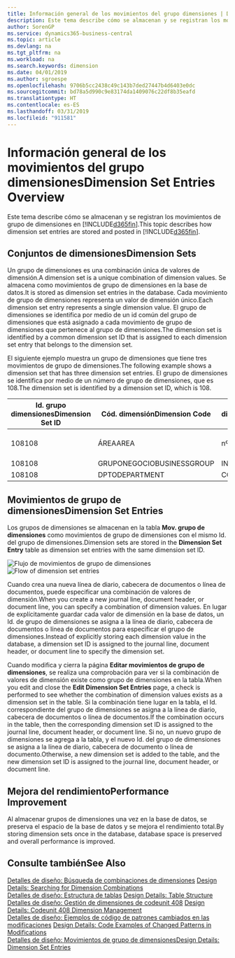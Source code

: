 ```yaml
---
title: Información general de los movimientos del grupo dimensiones | Documentos de Microsoft
description: Este tema describe cómo se almacenan y se registran los movimientos de grupo de dimensiones en Dynamics 365.
author: SorenGP
ms.service: dynamics365-business-central
ms.topic: article
ms.devlang: na
ms.tgt_pltfrm: na
ms.workload: na
ms.search.keywords: dimension
ms.date: 04/01/2019
ms.author: sgroespe
ms.openlocfilehash: 9706b5cc2438c49c143b7ded27447b4d6403e0dc
ms.sourcegitcommit: bd78a5d990c9e83174da1409076c22df8b35eafd
ms.translationtype: HT
ms.contentlocale: es-ES
ms.lasthandoff: 03/31/2019
ms.locfileid: "911581"
---
```

# <a name="dimension-set-entries-overview"></a><span data-ttu-id="13447-103">Información general de los movimientos del grupo dimensiones</span><span class="sxs-lookup"><span data-stu-id="13447-103">Dimension Set Entries Overview</span></span>
<span data-ttu-id="13447-104">Este tema describe cómo se almacenan y se registran los movimientos de grupo de dimensiones en [!INCLUDE[d365fin](includes/d365fin_md.md)].</span><span class="sxs-lookup"><span data-stu-id="13447-104">This topic describes how dimension set entries are stored and posted in [!INCLUDE[d365fin](includes/d365fin_md.md)].</span></span>  

## <a name="dimension-sets"></a><span data-ttu-id="13447-105">Conjuntos de dimensiones</span><span class="sxs-lookup"><span data-stu-id="13447-105">Dimension Sets</span></span>  
<span data-ttu-id="13447-106">Un grupo de dimensiones es una combinación única de valores de dimensión.</span><span class="sxs-lookup"><span data-stu-id="13447-106">A dimension set is a unique combination of dimension values.</span></span> <span data-ttu-id="13447-107">Se almacena como movimientos de grupo de dimensiones en la base de datos.</span><span class="sxs-lookup"><span data-stu-id="13447-107">It is stored as dimension set entries in the database.</span></span> <span data-ttu-id="13447-108">Cada movimiento de grupo de dimensiones representa un valor de dimensión único.</span><span class="sxs-lookup"><span data-stu-id="13447-108">Each dimension set entry represents a single dimension value.</span></span> <span data-ttu-id="13447-109">El grupo de dimensiones se identifica por medio de un id común del grupo de dimensiones que está asignado a cada movimiento de grupo de dimensiones que pertenece al grupo de dimensiones.</span><span class="sxs-lookup"><span data-stu-id="13447-109">The dimension set is identified by a common dimension set ID that is assigned to each dimension set entry that belongs to the dimension set.</span></span>  

<span data-ttu-id="13447-110">El siguiente ejemplo muestra un grupo de dimensiones que tiene tres movimientos de grupo de dimensiones.</span><span class="sxs-lookup"><span data-stu-id="13447-110">The following example shows a dimension set that has three dimension set entries.</span></span> <span data-ttu-id="13447-111">El grupo de dimensiones se identifica por medio de un número de grupo de dimensiones, que es 108.</span><span class="sxs-lookup"><span data-stu-id="13447-111">The dimension set is identified by a dimension set ID, which is 108.</span></span>  

|<span data-ttu-id="13447-112">Id. grupo dimensiones</span><span class="sxs-lookup"><span data-stu-id="13447-112">Dimension Set ID</span></span>|<span data-ttu-id="13447-113">Cód. dimensión</span><span class="sxs-lookup"><span data-stu-id="13447-113">Dimension Code</span></span>|<span data-ttu-id="13447-114">Cód. valor dimensión</span><span class="sxs-lookup"><span data-stu-id="13447-114">Dimension Value Code</span></span>|<span data-ttu-id="13447-115">Nombre valor dimensión</span><span class="sxs-lookup"><span data-stu-id="13447-115">Dimension Value Name</span></span>|  
|----------------------|--------------------|--------------------------|--------------------------|  
|<span data-ttu-id="13447-116">108</span><span class="sxs-lookup"><span data-stu-id="13447-116">108</span></span>|<span data-ttu-id="13447-117">ÁREA</span><span class="sxs-lookup"><span data-stu-id="13447-117">AREA</span></span>|<span data-ttu-id="13447-118">nº 70</span><span class="sxs-lookup"><span data-stu-id="13447-118">70</span></span>|<span data-ttu-id="13447-119">Norte América</span><span class="sxs-lookup"><span data-stu-id="13447-119">America North</span></span>|  
|<span data-ttu-id="13447-120">108</span><span class="sxs-lookup"><span data-stu-id="13447-120">108</span></span>|<span data-ttu-id="13447-121">GRUPONEGOCIO</span><span class="sxs-lookup"><span data-stu-id="13447-121">BUSINESSGROUP</span></span>|<span data-ttu-id="13447-122">INICIO</span><span class="sxs-lookup"><span data-stu-id="13447-122">HOME</span></span>|<span data-ttu-id="13447-123">Inicio</span><span class="sxs-lookup"><span data-stu-id="13447-123">Home</span></span>|  
|<span data-ttu-id="13447-124">108</span><span class="sxs-lookup"><span data-stu-id="13447-124">108</span></span>|<span data-ttu-id="13447-125">DPTO</span><span class="sxs-lookup"><span data-stu-id="13447-125">DEPARTMENT</span></span>|<span data-ttu-id="13447-126">CCIAL</span><span class="sxs-lookup"><span data-stu-id="13447-126">SALES</span></span>|<span data-ttu-id="13447-127">Ccial</span><span class="sxs-lookup"><span data-stu-id="13447-127">Sales</span></span>|  

## <a name="dimension-set-entries"></a><span data-ttu-id="13447-128">Movimientos de grupo de dimensiones</span><span class="sxs-lookup"><span data-stu-id="13447-128">Dimension Set Entries</span></span>  
<span data-ttu-id="13447-129">Los grupos de dimensiones se almacenan en la tabla **Mov. grupo de dimensiones** como movimientos de grupo de dimensiones con el mismo Id. del grupo de dimensiones.</span><span class="sxs-lookup"><span data-stu-id="13447-129">Dimension sets are stored in the **Dimension Set Entry** table as dimension set entries with the same dimension set ID.</span></span>  

<span data-ttu-id="13447-130">![Flujo de movimientos de grupo de dimensiones](media/dimensionentrynav7.png "Flujo de movimientos de grupo de dimensiones")</span><span class="sxs-lookup"><span data-stu-id="13447-130">![Flow of dimension set entries](media/dimensionentrynav7.png "Flow of dimension set entries")</span></span>  

<span data-ttu-id="13447-131">Cuando crea una nueva línea de diario, cabecera de documentos o línea de documentos, puede especificar una combinación de valores de dimensión.</span><span class="sxs-lookup"><span data-stu-id="13447-131">When you create a new journal line, document header, or document line, you can specify a combination of dimension values.</span></span> <span data-ttu-id="13447-132">En lugar de explícitamente guardar cada valor de dimensión en la base de datos, un Id. de grupo de dimensiones se asigna a la línea de diario, cabecera de documentos o línea de documentos para especificar el grupo de dimensiones.</span><span class="sxs-lookup"><span data-stu-id="13447-132">Instead of explicitly storing each dimension value in the database, a dimension set ID is assigned to the journal line, document header, or document line to specify the dimension set.</span></span>  

<span data-ttu-id="13447-133">Cuando modifica y cierra la página **Editar movimientos de grupo de dimensiones**, se realiza una comprobación para ver si la combinación de valores de dimensión existe como grupo de dimensiones en la tabla.</span><span class="sxs-lookup"><span data-stu-id="13447-133">When you edit and close the **Edit Dimension Set Entries** page, a check is performed to see whether the combination of dimension values exists as a dimension set in the table.</span></span> <span data-ttu-id="13447-134">Si la combinación tiene lugar en la tabla, el Id. correspondiente del grupo de dimensiones se asigna a la línea de diario, cabecera de documentos o línea de documentos.</span><span class="sxs-lookup"><span data-stu-id="13447-134">If the combination occurs in the table, then the corresponding dimension set ID is assigned to the journal line, document header, or document line.</span></span> <span data-ttu-id="13447-135">Si no, un nuevo grupo de dimensiones se agrega a la tabla, y el nuevo Id. del grupo de dimensiones se asigna a la línea de diario, cabecera de documento o línea de documento.</span><span class="sxs-lookup"><span data-stu-id="13447-135">Otherwise, a new dimension set is added to the table, and the new dimension set ID is assigned to the journal line, document header, or document line.</span></span>  

## <a name="performance-improvement"></a><span data-ttu-id="13447-136">Mejora del rendimiento</span><span class="sxs-lookup"><span data-stu-id="13447-136">Performance Improvement</span></span>  
<span data-ttu-id="13447-137">Al almacenar grupos de dimensiones una vez en la base de datos, se preserva el espacio de la base de datos y se mejora el rendimiento total.</span><span class="sxs-lookup"><span data-stu-id="13447-137">By storing dimension sets once in the database, database space is preserved and overall performance is improved.</span></span>  

## <a name="see-also"></a><span data-ttu-id="13447-138">Consulte también</span><span class="sxs-lookup"><span data-stu-id="13447-138">See Also</span></span>  
<span data-ttu-id="13447-139">[Detalles de diseño: Búsqueda de combinaciones de dimensiones](design-details-searching-for-dimension-combinations.md) </span><span class="sxs-lookup"><span data-stu-id="13447-139">[Design Details: Searching for Dimension Combinations](design-details-searching-for-dimension-combinations.md) </span></span>  
<span data-ttu-id="13447-140">[Detalles de diseño: Estructura de tablas](design-details-table-structure.md) </span><span class="sxs-lookup"><span data-stu-id="13447-140">[Design Details: Table Structure](design-details-table-structure.md) </span></span>  
<span data-ttu-id="13447-141">[Detalles de diseño: Gestión de dimensiones de codeunit 408](design-details-codeunit-408-dimension-management.md) </span><span class="sxs-lookup"><span data-stu-id="13447-141">[Design Details: Codeunit 408 Dimension Management](design-details-codeunit-408-dimension-management.md) </span></span>  
<span data-ttu-id="13447-142">[Detalles de diseño: Ejemplos de código de patrones cambiados en las modificaciones](design-details-code-examples-of-changed-patterns-in-modifications.md) </span><span class="sxs-lookup"><span data-stu-id="13447-142">[Design Details: Code Examples of Changed Patterns in Modifications](design-details-code-examples-of-changed-patterns-in-modifications.md) </span></span>  
[<span data-ttu-id="13447-143">Detalles de diseño: Movimientos de grupo de dimensiones</span><span class="sxs-lookup"><span data-stu-id="13447-143">Design Details: Dimension Set Entries</span></span>](design-details-dimension-set-entries.md)   
